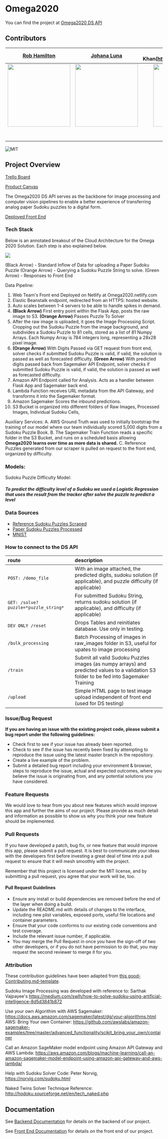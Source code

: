 # Omega2020

You can find the project at [Omega2020 DS API](https://api.lambda-omega2020.com/)

## Contributors


|[Rob Hamilton](https://github.com/rob1ham)|[Johana Luna](https://github.com/johanaluna)|  [Hira Khan(https://github.com/Hira63S)|[Rudy Enriquez](https://github.com/RNEnriquez)|               
|:-----------------------------------------------------------------------------------------------------------: | :-----------------------------------------------------------------------------------------------------------: | :-----------------------------------------------------------------------------------------------------------: | :-----------------------------------------------------------------------------------------------------------: |
|                      [<img src="https://i.imgur.com/HQryRZs.jpg" width = "200" />](https://github.com/)                       |                      [<img src="https://ca.slack-edge.com/T4JUEB3ME-ULJAKAQ66-88214d54e62a-512" width = "200" />](https://github.com/)                       |                      [<img src="https://www.dalesjewelers.com/wp-content/uploads/2018/10/placeholder-silhouette-male.png" width = "200" />](https://github.com/)                       |                      [<img src="https://www.dalesjewelers.com/wp-content/uploads/2018/10/placeholder-silhouette-female.png" width = "200" />](https://github.com/)                       
|                 [<img src="https://github.com/favicon.ico" width="15"> ](https://github.com/)                 |            [<img src="https://github.com/favicon.ico" width="15"> ](https://github.com/honda0306)             |           [<img src="https://github.com/favicon.ico" width="15"> ](https://github.com/Hira63S)            |          [<img src="https://github.com/favicon.ico" width="15"> ](https://github.com/RNEnriquez)          
| [ <img src="https://static.licdn.com/sc/h/al2o9zrvru7aqj8e1x2rzsrca" width="15"> ](https://www.linkedin.com/in/rob1ham/) | [ <img src="https://static.licdn.com/sc/h/al2o9zrvru7aqj8e1x2rzsrca" width="15"> ](https://www.linkedin.com/) | [ <img src="https://static.licdn.com/sc/h/al2o9zrvru7aqj8e1x2rzsrca" width="15"> ](https://www.linkedin.com/) | [ <img src="https://static.licdn.com/sc/h/al2o9zrvru7aqj8e1x2rzsrca" width="15"> ](https://www.linkedin.com/) |




![MIT](https://img.shields.io/packagist/l/doctrine/orm.svg)

## Project Overview


[Trello Board](https://trello.com/b/vlvasPUF/labs19-omega2020)

[Product Canvas](https://www.notion.so/980697b5f8bf481db26a8dd57e393aeb?v=5fecee4136ae4e69b228b84f810610c2)

The Omega2020 DS API serves as the backbone for image processing and computer vision pipelines to enable a better experience of transferring analog paper Sudoku puzzles to a digital form.

[Deployed Front End](http://omega2020.netlify.com/)

### Tech Stack

Below is an annotated breakout of the Cloud Architecture for the Omega 2020 Solution. Each step is also explained below.

[<img src="https://raw.githubusercontent.com/Lambda-School-Labs/omega2020-ds/master/Omega2020%20-%20Annotated.png"/>](https://cloudcraft.co/view/7b1de017-7406-43f3-a54e-682fcdc7b28f?key=ZZYfXAD9cYsLAA_galrUGw)

(Black Arrow) - Standard Inflow of Data for uploading a Paper Sudoku Puzzle
(Orange Arrow) - Querying a Sudoku Puzzle String to solve.
(Green Arrow) - Responses to Front End

Data Pipeline:
1. Web Team's Front end Deployed on Netlify at Omega2020.netlify.com
2. Elastic Beanstalk endpoint, redirected from an HTTPS: hosted website.
3. Auto scales between 1-4 servers to be able to handle spikes in demand.
4. **(Black Arrow)** First entry point within the Flask App, posts the raw image to S3. 
**(Orange Arrow)** Passes Puzzle To Solver
5. After the raw image is uploaded, it goes the Image Processing Script. Cropping out the Sudoku Puzzle from the image background, and subdivides a Sudoku Puzzle to 81 cells, stored as a list of 81 Numpy Arrays. Each Numpy Array is 784 integers long, representing a 28x28 pixel image.
6. **(Orange Arrow)** With Digits Passed via GET request from front end, solver checks if submitted Sudoku Puzzle is valid, if valid, the solution is passed as well as forecasted difficulty. 
**(Green Arrow)** With predicted digits passed back from Sagemaker API Endpoint, solver checks if submitted Sudoku Puzzle is valid, if valid, the solution is passed as well as forecasted difficulty. 
7. Amazon API Endpoint called for Analysis. Acts as a handler between Flask App and Sagemaker back end.
8. Lambda Function receives URL metadata from the API Gateway, and transforms it into the Sagemaker format.
9. Amazon Sagemaker Scores the inbound predictions.
10. S3 Bucket is organized into different folders of Raw Images, Processed Images, Individual Sudoku Cells, 

Auxiliary Services:
A. AWS Ground Truth was used to initially bootstrap the training of our model where our team individually scored 5,000 digits from a Sudoku Puzzle Book.
B. The Sagemaker Train Function reads a specific folder in the S3 Bucket, and runs on a scheduled basis allowing **Omega2020 learns over time as more data is shared.**
C. Reference Puzzles generated from our scraper is pulled on request to the front end, organized by difficulty.

###  Models:

Sudoku Puzzle Difficulty Model:
##### To predict the difficulty level of a Sudoku we used a Logistic Regression that uses the result from the tracker after solve the puzzle to predict a level 

### Data Sources


-   [Reference Sudoku Puzzles Scraped](http://www.sudoku.org.uk/Daily.asp)
-   [Paper Sudoku Puzzles Processed](https://www.amazon.com/gp/product/1680524755/ref=ppx_yo_dt_b_search_asin_title?ie=UTF8&psc=1)
-   [MNIST](http://yann.lecun.com/exdb/mnist/)

### How to connect to the DS API

| route               | description                       |
|:----------------------------|:----------------------------------|
| `POST: /demo_file`              | With an image attached, the predicted digits, sudoku solution (if applicable), and puzzle difficulty (if applicable) |
| `GET: /solve?puzzle=*puzzle_string*`      | For submitted Sudoku String, returns sudoku solution (if applicable), and difficulty (if applicable) |
| `DEV ONLY /reset` | Drops Tables and reinitiates database. Use only in testing. |
| `/bulk_processing` | Batch Processing of images in raw_images folder in S3, useful for upates to image processing|
| `/train` | Submit all valid Sudoku Puzzles images (as numpy arrays) and predicted values to a validation S3 folder to be fed into Sagemaker Training |
| `/upload` | Simple HTML page to test image upload independent of front end (used for DS testing) |


### Issue/Bug Request

 **If you are having an issue with the existing project code, please submit a bug report under the following guidelines:**
 - Check first to see if your issue has already been reported.
 - Check to see if the issue has recently been fixed by attempting to reproduce the issue using the latest master branch in the repository.
 - Create a live example of the problem.
 - Submit a detailed bug report including your environment & browser, steps to reproduce the issue, actual and expected outcomes,  where you believe the issue is originating from, and any potential solutions you have considered.

### Feature Requests

We would love to hear from you about new features which would improve this app and further the aims of our project. Please provide as much detail and information as possible to show us why you think your new feature should be implemented.

### Pull Requests

If you have developed a patch, bug fix, or new feature that would improve this app, please submit a pull request. It is best to communicate your ideas with the developers first before investing a great deal of time into a pull request to ensure that it will mesh smoothly with the project.

Remember that this project is licensed under the MIT license, and by submitting a pull request, you agree that your work will be, too.

#### Pull Request Guidelines

- Ensure any install or build dependencies are removed before the end of the layer when doing a build.
- Update the README.md with details of changes to the interface, including new plist variables, exposed ports, useful file locations and container parameters.
- Ensure that your code conforms to our existing code conventions and test coverage.
- Include the relevant issue number, if applicable.
- You may merge the Pull Request in once you have the sign-off of two other developers, or if you do not have permission to do that, you may request the second reviewer to merge it for you.

### Attribution

These contribution guidelines have been adapted from [this good-Contributing.md-template](https://gist.github.com/PurpleBooth/b24679402957c63ec426).

Sudoku Image Processing was developed with reference to: Sarthak Vajpayee's https://medium.com/swlh/how-to-solve-sudoku-using-artificial-intelligence-8d5d3841b872

Use your own Algorithim with AWS Sagemaker: https://docs.aws.amazon.com/sagemaker/latest/dg/your-algorithms.html
AWS: Bring Your own Container: https://github.com/awslabs/amazon-sagemaker-examples/tree/master/advanced_functionality/scikit_bring_your_own/container

Call an Amazon SageMaker model endpoint using Amazon API Gateway and AWS Lambda: https://aws.amazon.com/blogs/machine-learning/call-an-amazon-sagemaker-model-endpoint-using-amazon-api-gateway-and-aws-lambda/

Help with Sudoku Solver Code: Peter Norvig, https://norvig.com/sudoku.html

Naked Twins Solver Technique Reference: http://hodoku.sourceforge.net/en/tech_naked.php


## Documentation

See [Backend Documentation](https://github.com/Lambda-School-Labs/omega2020-be) for details on the backend of our project.

See [Front End Documentation](https://github.com/Lambda-School-Labs/omega2020-fe) for details on the front end of our project.

